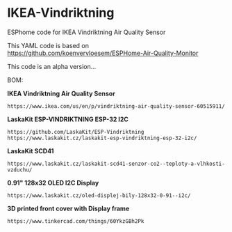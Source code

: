 # IKEA-Vindriktning
ESPhome code for IKEA Vindriktning Air Quality Sensor

This YAML code is based on https://github.com/koenvervloesem/ESPHome-Air-Quality-Monitor

This code is an alpha version...

BOM:

**IKEA Vindriktning Air Quality Sensor**
  
    https://www.ikea.com/us/en/p/vindriktning-air-quality-sensor-60515911/
    
**LaskaKit ESP-VINDRIKTNING ESP-32 I2C**
  
    https://github.com/LaskaKit/ESP-Vindriktning
    https://www.laskakit.cz/laskakit-esp-vindriktning-esp-32-i2c/
    
**LaskaKit SCD41**
  
    https://www.laskakit.cz/laskakit-scd41-senzor-co2--teploty-a-vlhkosti-vzduchu/
    
**0.91" 128x32 OLED I2C Display**
  
    https://www.laskakit.cz/oled-displej-bily-128x32-0-91--i2c/

**3D printed front cover with Display frame**

    https://www.tinkercad.com/things/60YkzGBh2Pk
